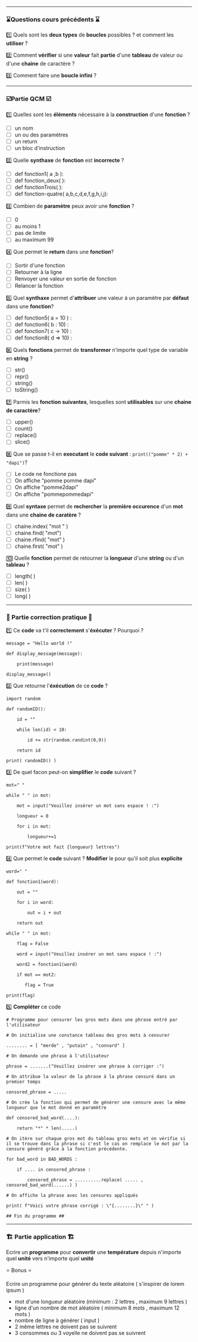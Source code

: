 ----
### ⌛Questions cours précédents ⌛

1️⃣  Quels sont les **deux types** de **boucles** possibles ? et comment les **utiliser** ?

2️⃣  Comment **vérifier** si une **valeur** fait **partie** d'une **tableau** de valeur ou d'une **chaine** de caractère ? 

3️⃣   Comment faire une **boucle infini** ?

-----
### ☑️Partie QCM ☑️

1️⃣  Quelles sont les **éléments** nécessaire à la **construction** d'une **fonction** ?
- [ ] un nom
- [ ] un ou des paramètres
- [ ] un return
- [ ] un bloc d'instruction

2️⃣  Quelle **synthaxe** de **fonction** est **incorrecte**  ?
- [ ] def fonction1( a ,b ):
- [ ] def fonction_deux( ):
- [ ] def fonctionTrois( ):
- [ ] def fonction-quatre( a,b,c,d,e,f,g,h,i,j):

3️⃣  Combien de **paramètre** peux avoir une **fonction** ?
- [ ] 0
- [ ] au moins 1
- [ ] pas de limite
- [ ] au maximum 99

4️⃣  Que permet le **return** dans une **fonction**?
- [ ] Sortir d'une fonction
- [ ] Retourner à la ligne
- [ ] Renvoyer une valeur en sortie de fonction
- [ ] Relancer la fonction

5️⃣  Quel **synthaxe** permet d'**attribuer** une valeur à un paramètre par **défaut** dans une **fonction**?
- [ ] def fonction5( a = 10 ) :
- [ ] def fonction6( b : 10) :
- [ ] def fonction7( c -> 10) :
- [ ] def fonction8( d => 10) :

6️⃣  Quels **fonctions** permet de **transformer** n'importe quel type de variable en **string** ?
- [ ] str()
- [ ] repr()
- [ ] string()
- [ ] toString()

7️⃣  Parmis les **fonction suivantes**, lesquelles sont **utilisables** sur une **chaine de caractère**?
- [ ] upper()
- [ ] count()
- [ ] replace()
- [ ] slice()

8️⃣  Que se passe t-il en **executant** le **code suivant** : `print(("pomme" * 2) + "dapi")`?
- [ ] Le code ne fonctione pas
- [ ] On affiche "pomme pomme dapi"
- [ ] On affiche "pomme2dapi"
- [ ] On affiche "pommepommedapi"

9️⃣  Quel **syntaxe** permet de **rechercher** la **première occurence** d'un **mot** dans une **chaine de caratère** ?
- [ ] chaine.index(  "mot " )
- [ ] chaine.find( "mot")
- [ ] chaine.rfind( "mot" )
- [ ] chaine.first( "mot" )

🔟 Quelle **fonction** permet de retourner la **longueur** d'une **string** ou d'un **tableau** ? 
- [ ] length( )
- [ ] len( )
- [ ] size( )
- [ ] long( )

----
### 📝 Partie correction pratique 📝

1️⃣ Ce **code** va t'il **correctement** s'**éxécuter** ? Pourquoi ?
````
message = "Hello world !"

def display_message(message):

	print(message)

display_message()
````

2️⃣ Que retourne l'**éxécution** de ce **code** ? 
````
import random

def randomID():

    id = ""

    while len(id) < 10:

        id += str(random.randint(0,9))

    return id  

print( randomID() )

````

3️⃣ De quel facon peut-on **simplifier** le **code** suivant ?
````
mot=" "

while " " in mot:

    mot = input("Veuillez insérer un mot sans espace ! :")

    longueur = 0

    for i in mot:

        longueur+=1

print(f"Votre mot fait {longueur} lettres")
````

4️⃣ Que permet le **code** suivant ? **Modifier** le pour qu'il soit plus **explicite**
````
word=" "

def fonction1(word):
	
	out = ""
	
	for i in word:
		
		out = i + out
	
	return out

while " " in mot:

	flag = False
    
    word = input("Veuillez insérer un mot sans espace ! :")
	
	word2 = fonction1(word)
	
	if mot == mot2:
	
	   flag = True

print(flag)
````

5️⃣ **Compléter** ce code
````
# Programme pour censurer les gros mots dans une phrase entré par l'utilisateur

# On initialise une constance tableau des gros mots à censurer

........ = [ "merde" , "putain" , "connard" ]

# On demande une phrase à l'utilisateur 

phrase = .......("Veuillez insérer une phrase à corriger :")

# On attribue la valeur de la phrase à la phrase censuré dans un premier temps

censored_phrase = .....

# On crée la fonction qui permet de générer une censure avec la même longueur que le mot donné en paramètre

def censored_bad_word(....):

    return "*" * len(.....)

# On itère sur chaque gros mot du tableau gros mots et on vérifie si il se trouve dans la phrase si c'est le cas on remplace le mot par la censure généré grâce à la fonction précédente. 

for bad_word in BAD_WORDS :

    if .... in censored_phrase :

        censored_phrase = ..........replace( ..... , censored_bad_word(......) )

# On affiche la phrase avec les censures appliqués 

print( f"Voici votre phrase corrigé : \"{........}\" " )

## Fin du programme ##

````

----
### 🏗 Partie application 🏗

Ecrire un **programme** pour **convertir** une **température** depuis n'importe quel **unité** vers n'importe quel **unité**

⭐ Bonus ⭐

Ecrire un programme pour générer du texte aléatoire ( s'inspirer de lorem ipsum )
- mot d'une longueur aléatoire (minimum : 2 lettres , maximum 9 lettres )
- ligne d'un nombre de mot aléatoire ( minimum 8 mots , maximum 12 mots )
- nombre de ligne à générer ( input )
- 2 même lettres ne doivent pas se suivrent 
- 3 consommes ou 3 voyelle ne doivent pas se suivrent 
